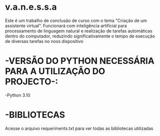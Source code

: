 # v.a.n.e.s.s.a
Este é um trabalho de conclusão de curso com o tema "Criação de um assistente virtual". Funcionará com inteligência artificial para processamento de linguagem natural e realização de tarefas automáticas dentro do computador, reduzindo significativamente o tempo de execução de diversas tarefas no noss dispositivo

# -VERSÃO DO PYTHON NECESSÁRIA PARA A UTILIZAÇÃO DO PROJECTO-:
-Python 3.10
# -BIBLIOTECAS
Acesse o arquivo requeriments.txt para ver todas as bibliotecas utilizadas